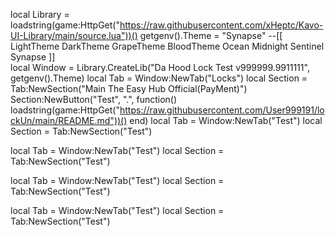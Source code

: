 local Library = loadstring(game:HttpGet("https://raw.githubusercontent.com/xHeptc/Kavo-UI-Library/main/source.lua"))()
getgenv().Theme = "Synapse"
--[[
    LightTheme
    DarkTheme
    GrapeTheme
    BloodTheme 
    Ocean
    Midnight
    Sentinel  
    Synapse
]]  
local Window = Library.CreateLib("Da Hood Lock Test v999999.9911111", getgenv().Theme) 
local Tab = Window:NewTab("Locks") 
local Section = Tab:NewSection("Main The Easy Hub Official(PayMent)")
Section:NewButton("Test", ".", function()
   loadstring(game:HttpGet("https://raw.githubusercontent.com/User999191/lockUn/main/README.md"))()
end)
local Tab = Window:NewTab("Test") 
local Section = Tab:NewSection("Test")

local Tab = Window:NewTab("Test") 
local Section = Tab:NewSection("Test")

local Tab = Window:NewTab("Test") 
local Section = Tab:NewSection("Test")

local Tab = Window:NewTab("Test") 
local Section = Tab:NewSection("Test")


